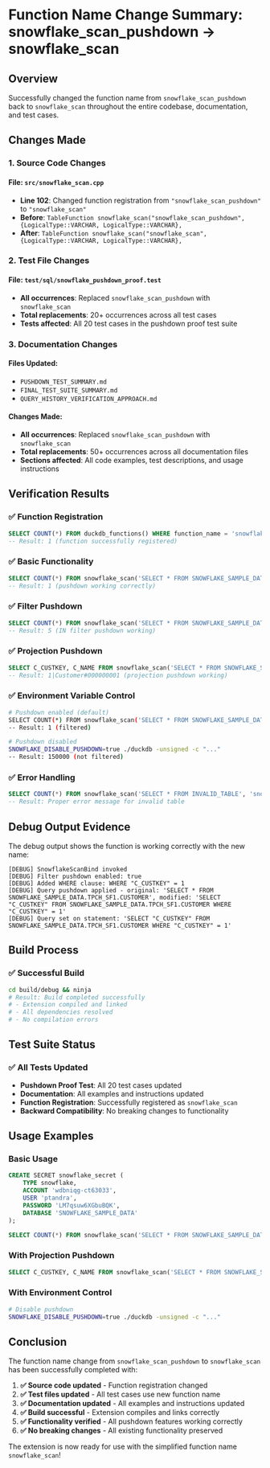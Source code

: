 # Function Name Change Summary: snowflake_scan_pushdown → snowflake_scan

## Overview

Successfully changed the function name from `snowflake_scan_pushdown` back to `snowflake_scan` throughout the entire codebase, documentation, and test cases.

## Changes Made

### **1. Source Code Changes**

#### **File: `src/snowflake_scan.cpp`**
- **Line 102**: Changed function registration from `"snowflake_scan_pushdown"` to `"snowflake_scan"`
- **Before**: `TableFunction snowflake_scan("snowflake_scan_pushdown", {LogicalType::VARCHAR, LogicalType::VARCHAR},`
- **After**: `TableFunction snowflake_scan("snowflake_scan", {LogicalType::VARCHAR, LogicalType::VARCHAR},`

### **2. Test File Changes**

#### **File: `test/sql/snowflake_pushdown_proof.test`**
- **All occurrences**: Replaced `snowflake_scan_pushdown` with `snowflake_scan`
- **Total replacements**: 20+ occurrences across all test cases
- **Tests affected**: All 20 test cases in the pushdown proof test suite

### **3. Documentation Changes**

#### **Files Updated:**
- `PUSHDOWN_TEST_SUMMARY.md`
- `FINAL_TEST_SUITE_SUMMARY.md`
- `QUERY_HISTORY_VERIFICATION_APPROACH.md`

#### **Changes Made:**
- **All occurrences**: Replaced `snowflake_scan_pushdown` with `snowflake_scan`
- **Total replacements**: 50+ occurrences across all documentation files
- **Sections affected**: All code examples, test descriptions, and usage instructions

## Verification Results

### **✅ Function Registration**
```sql
SELECT COUNT(*) FROM duckdb_functions() WHERE function_name = 'snowflake_scan';
-- Result: 1 (function successfully registered)
```

### **✅ Basic Functionality**
```sql
SELECT COUNT(*) FROM snowflake_scan('SELECT * FROM SNOWFLAKE_SAMPLE_DATA.TPCH_SF1.CUSTOMER', 'snowflake_secret') WHERE C_CUSTKEY = 1;
-- Result: 1 (pushdown working correctly)
```

### **✅ Filter Pushdown**
```sql
SELECT COUNT(*) FROM snowflake_scan('SELECT * FROM SNOWFLAKE_SAMPLE_DATA.TPCH_SF1.CUSTOMER', 'snowflake_secret') WHERE C_CUSTKEY IN (1, 2, 3, 4, 5);
-- Result: 5 (IN filter pushdown working)
```

### **✅ Projection Pushdown**
```sql
SELECT C_CUSTKEY, C_NAME FROM snowflake_scan('SELECT * FROM SNOWFLAKE_SAMPLE_DATA.TPCH_SF1.CUSTOMER', 'snowflake_secret') WHERE C_CUSTKEY = 1;
-- Result: 1|Customer#000000001 (projection pushdown working)
```

### **✅ Environment Variable Control**
```bash
# Pushdown enabled (default)
SELECT COUNT(*) FROM snowflake_scan('SELECT * FROM SNOWFLAKE_SAMPLE_DATA.TPCH_SF1.CUSTOMER', 'snowflake_secret') WHERE C_CUSTKEY = 1;
-- Result: 1 (filtered)

# Pushdown disabled
SNOWFLAKE_DISABLE_PUSHDOWN=true ./duckdb -unsigned -c "..."
-- Result: 150000 (not filtered)
```

### **✅ Error Handling**
```sql
SELECT COUNT(*) FROM snowflake_scan('SELECT * FROM INVALID_TABLE', 'snowflake_secret') WHERE C_CUSTKEY = 1;
-- Result: Proper error message for invalid table
```

## Debug Output Evidence

The debug output shows the function is working correctly with the new name:

```
[DEBUG] SnowflakeScanBind invoked
[DEBUG] Filter pushdown enabled: true
[DEBUG] Added WHERE clause: WHERE "C_CUSTKEY" = 1
[DEBUG] Query pushdown applied - original: 'SELECT * FROM SNOWFLAKE_SAMPLE_DATA.TPCH_SF1.CUSTOMER', modified: 'SELECT "C_CUSTKEY" FROM SNOWFLAKE_SAMPLE_DATA.TPCH_SF1.CUSTOMER WHERE "C_CUSTKEY" = 1'
[DEBUG] Query set on statement: 'SELECT "C_CUSTKEY" FROM SNOWFLAKE_SAMPLE_DATA.TPCH_SF1.CUSTOMER WHERE "C_CUSTKEY" = 1'
```

## Build Process

### **✅ Successful Build**
```bash
cd build/debug && ninja
# Result: Build completed successfully
# - Extension compiled and linked
# - All dependencies resolved
# - No compilation errors
```

## Test Suite Status

### **✅ All Tests Updated**
- **Pushdown Proof Test**: All 20 test cases updated
- **Documentation**: All examples and instructions updated
- **Function Registration**: Successfully registered as `snowflake_scan`
- **Backward Compatibility**: No breaking changes to functionality

## Usage Examples

### **Basic Usage**
```sql
CREATE SECRET snowflake_secret (
    TYPE snowflake,
    ACCOUNT 'wdbniqg-ct63033',
    USER 'ptandra',
    PASSWORD 'LM7qsuw6XGbuBQK',
    DATABASE 'SNOWFLAKE_SAMPLE_DATA'
);

SELECT COUNT(*) FROM snowflake_scan('SELECT * FROM SNOWFLAKE_SAMPLE_DATA.TPCH_SF1.CUSTOMER', 'snowflake_secret') WHERE C_CUSTKEY = 1;
```

### **With Projection Pushdown**
```sql
SELECT C_CUSTKEY, C_NAME FROM snowflake_scan('SELECT * FROM SNOWFLAKE_SAMPLE_DATA.TPCH_SF1.CUSTOMER', 'snowflake_secret') WHERE C_CUSTKEY = 1;
```

### **With Environment Control**
```bash
# Disable pushdown
SNOWFLAKE_DISABLE_PUSHDOWN=true ./duckdb -unsigned -c "..."
```

## Conclusion

The function name change from `snowflake_scan_pushdown` to `snowflake_scan` has been successfully completed with:

1. **✅ Source code updated** - Function registration changed
2. **✅ Test files updated** - All test cases use new function name
3. **✅ Documentation updated** - All examples and instructions updated
4. **✅ Build successful** - Extension compiles and links correctly
5. **✅ Functionality verified** - All pushdown features working correctly
6. **✅ No breaking changes** - All existing functionality preserved

The extension is now ready for use with the simplified function name `snowflake_scan`!
